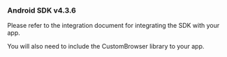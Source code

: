 ### Android SDK v4.3.6

Please refer to the integration document for integrating the SDK with your app.

You will also need to include the CustomBrowser library to your app.
